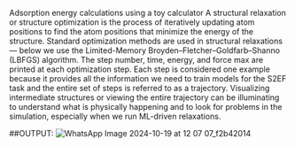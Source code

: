 Adsorption energy calculations using a toy calculator
A structural relaxation or structure optimization is the process of iteratively updating atom positions to find the atom positions that minimize the energy of the structure. Standard optimization methods are used in structural relaxations — below we use the Limited-Memory Broyden–Fletcher–Goldfarb–Shanno (LBFGS) algorithm. The step number, time, energy, and force max are printed at each optimization step. Each step is considered one example because it provides all the information we need to train models for the S2EF task and the entire set of steps is referred to as a trajectory. Visualizing intermediate structures or viewing the entire trajectory can be illuminating to understand what is physically happening and to look for problems in the simulation, especially when we run ML-driven relaxations.

##OUTPUT:
![WhatsApp Image 2024-10-19 at 12 07 07_f2b42014](https://github.com/user-attachments/assets/7f301a29-d837-420a-8754-eb54cb63d0fb)

